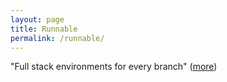```yaml
---
layout: page
title: Runnable
permalink: /runnable/
---
```


"Full stack environments for every branch" ([more](https://runnable.com/))